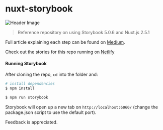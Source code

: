 # nuxt-storybook
![Header Image](https://cdn-images-1.medium.com/max/2400/1*8vntpfJ8_FQ1XkeMVggasQ.png)

> Reference repository on using Storybook 5.0.6 and Nuxt.js 2.5.1

Full article explaining each step can be found on [Medium](https://medium.com/@mstrlaw/a-guide-on-using-storybook-with-nuxt-js-1e0018ec51c9).

Check out the stories for this repo running on [Netlify](https://pensive-lichterman-edd576.netlify.com/?path=/story/lists--users)

#### Running Storybook

After cloning the repo, `cd` into the folder and:

``` bash
# install dependencies
$ npm install

$ npm run storybook
```

Storybook will open up a new tab on `http://localhost:6060/` (change the package.json script to use the default port).

Feedback is appreciated.
